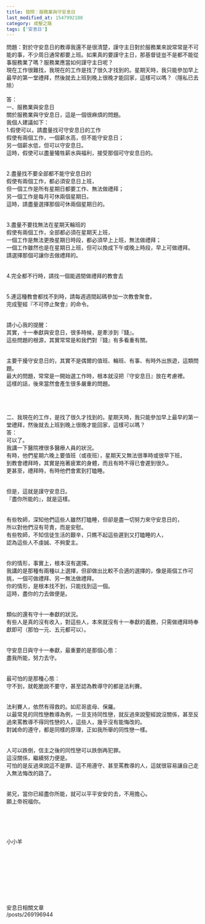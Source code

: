 ```yaml
---
title: 發問：服務業與守安息日
last_modified_at: 1547992188
category: 成聖之路
tags: ['安息日']
---
```


問題：對於守安息日的教導我還不是很清楚，謹守主日對於服務業來說常常是不可能的事，不少周日通常都要上班。如果真的要謹守主日，那基督徒豈不是都不能從事服務業了嗎？服務業應當如何謹守主日呢？<br>現在工作很難找，我現在的工作是找了很久才找到的。星期天時，我只能參加早上最早的第一堂禮拜，然後就去上班到晚上很晚才能回家，這樣可以嗎？（隱私已去除）<!--more--> <br><br>答：<br>一、服務業與安息日<br>關於服務業與守安息日，這是一個很麻煩的問題。<br>我個人建議如下：<br>1.假使可以，請盡量找可守安息日的工作<br>假使有兩個工作，一個薪水高，但不能守安息日；<br>另一個薪水低，但可以守安息日。<br>這時，假使可以盡量犧牲薪水與福利，接受那個可守安息日的。<br><br> <br>2.盡量找不要全部都不能守安息日的<br>假使有兩個工作，都必須安息日上班，<br>但一個工作是所有星期日都要工作、無法做禮拜；<br>另一個工作是每月可休兩個星期日。<br>這時，請盡量選擇那個可休兩個星期日的。<br> <br><br>3.盡量不要找無法在星期天輪班的<br>假使有兩個工作，全部都必須在星期天上班，<br>一個工作是無法更換星期日時段，都必須早上上班，無法做禮拜；<br>一個工作雖然也是在星期日上班，但可以換成下午或晚上時段，早上可做禮拜。<br>請選擇那個可讓你去做禮拜的。<br><br> <br>4.完全都不行時，請找一個能週間做禮拜的教會去<br> <br><br>5.連這種教會都找不到時，請每週週間起碼參加一次教會聚會。<br>完成聖經『不可停止聚會』的命令。<br> <br> <br>請小心我的提醒：<br>其實，十一奉獻與安息日，很多時候，是牽涉到『錢』。<br>這些問題的根源，其實常常是和我們對『錢』有多看重有關。<br><br> <br>主要干擾守安息日的，其實不是偶爾的值班、輪班、有事、有時外出旅遊，這類問題。<br>最大的問題，常常是一開始選工作時，根本就沒把『守安息日』放在考慮裡。<br>這樣的話，後來當然會產生很多嚴重的問題。<br><br><br><br><br>二、我現在的工作，是找了很久才找到的。星期天時，我只能參加早上最早的第一堂禮拜，然後就去上班到晚上很晚才能回家，這樣可以嗎？<br>答：<br>可以了。<br>我講一下醫院裡很多醫療人員的狀況。<br>有時，他們星期六晚上要值班（或夜班），星期天又無法很準時或很早下班，<br>到教會禮拜時，其實是拖著疲累的身體，而且有時不得已會遲到很久。<br>更甚至，禮拜時，有時他們會累到打瞌睡。<br> <br><br>但是，這就是謹守安息日。<br>『盡你所能的』，就是這樣。<br><br> <br>有些牧師，深知他們這些人雖然打瞌睡，但卻是盡一切努力來守安息日的，<br>所以對他們沒有苛責，而是安慰。<br>有些牧師，不知信徒生活的艱辛，只瞧不起這些遲到又打瞌睡的人，<br>認為這些人不虔誠、不夠愛主。<br><br> <br>你的情形，事實上，根本沒有選擇。<br>我講的是那種有兩種以上選擇，但卻做出比較不合適的選擇的，像是兩個工作可挑，一個可做禮拜、另一無法做禮拜。<br>你的情形，是根本找不到，只能找到這一個。<br>這時，盡你的力去做便是。<br><br><br>類似的還有守十一奉獻的狀況。<br>有些人是真的沒有收入，對這些人，本來就沒有十一奉獻的義務，只需做禮拜時奉獻即可（那怕一元、五元都可以）。<br> <br><br>守安息日與守十一奉獻，最重要的是那個心態：<br>盡我所能，努力去守。<br> <br><br>最可怕的是那種心態：<br>守不到，就乾脆說不要守，甚至認為教導守的都是法利賽。<br> <br><br>法利賽人，依然有得救的。如尼哥底母、保羅。<br>以最常見的同性戀教導為例，一旦支持同性戀，就反過來說聖經說沒關係，甚至反過來罵教導不得同性戀的人，這些人，幾乎沒有能悔改的。<br>對誡命的遵守，都是同樣的原理，正如我所舉的同性戀一樣。<br> <br><br>人可以跌倒，信主之後的同性戀可以跌倒再犯罪。<br>這沒關係，繼續努力便是。<br>可怕的是反過來說這不是罪、這不用遵守、甚至罵教導的人，這就很容易讓自己走入無法悔改的路了。<br> <br><br>弟兄，當你已經盡你所能，就可以平平安安的去，不用擔心。<br>願上帝祝福你。<br><br><br><br><br><br>小小羊<br><br><br><br><br><br><br><br><br><br>安息日相關文章<br>/posts/269196944<br><br><br><br><br><br><br><br><br><br><br><br><br><br>


